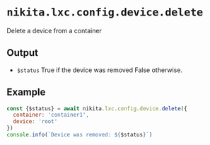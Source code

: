 
# `nikita.lxc.config.device.delete`

Delete a device from a container

## Output

* `$status`
  True if the device was removed False otherwise.

## Example

```js
const {$status} = await nikita.lxc.config.device.delete({
  container: 'container1',
  device: 'root'
})
console.info(`Device was removed: ${$status}`)
```
